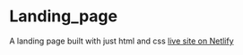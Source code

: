 # Landing_page
A landing page built with just html and css
[live site on Netlify](https://fabulous-khapse-3d7ece.netlify.app/)
